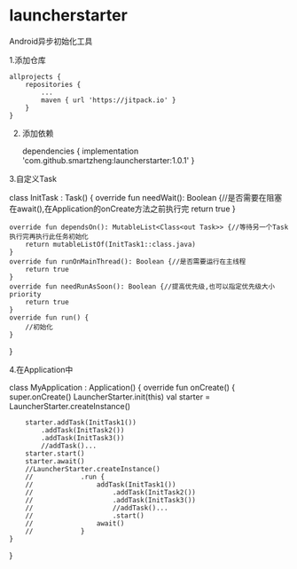 # launcherstarter
Android异步初始化工具

1.添加仓库

	allprojects {
		repositories {
			...
			maven { url 'https://jitpack.io' }
		}
	}
2. 添加依赖

	dependencies {
	        implementation 'com.github.smartzheng:launcherstarter:1.0.1'
	}
  
  
3.自定义Task

class InitTask : Task() {
    override fun needWait(): Boolean {//是否需要在阻塞在await(),在Application的onCreate方法之前执行完
        return true
    }

    override fun dependsOn(): MutableList<Class<out Task>> {//等待另一个Task执行完再执行此任务初始化
        return mutableListOf(InitTask1::class.java)
    }
    override fun runOnMainThread(): Boolean {//是否需要运行在主线程
        return true
    }
    override fun needRunAsSoon(): Boolean {//提高优先级,也可以指定优先级大小priority
        return true
    }
    override fun run() {
        //初始化
    }
}


4.在Application中

class MyApplication : Application() {
    override fun onCreate() {
        super.onCreate()
        LauncherStarter.init(this)
        val starter = LauncherStarter.createInstance()

        starter.addTask(InitTask1())
            .addTask(InitTask2())
            .addTask(InitTask3())
            //addTask()...
        starter.start()
        starter.await()
        //LauncherStarter.createInstance()
        //            .run {
        //                addTask(InitTask1())
        //                    .addTask(InitTask2())
        //                    .addTask(InitTask3())
        //                    //addTask()...
        //                    .start()
        //                await()
        //            }
    }
}
























